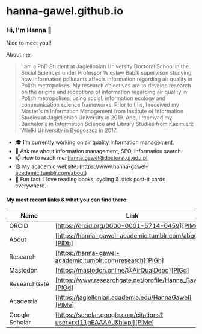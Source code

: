 # hanna-gawel.github.io
 

### Hi, I'm Hanna 👋

Nice to meet you!!

About me:
> I am a PhD Student at Jagiellonian University Doctoral School in the Social Sciences 
>under Professor Wieslaw Babik supervison studying, how information 
>pollutants affects information regarding air quality in Polish metropolises.
> My research objectives are to develop research on the origins and receptions 
>of information regarding air quality in Polish metropolises,
>using social, information ecology and communication science frameworks.
> Prior to this, I received my Master's in Information Management 
>from Institute of Information Studies at Jagiellonian University in 2019. 
>And, I received my Bachelor's in Information Science and Library Studies 
>from Kazimierz Wielki University in Bydgoszcz in 2017.


- 🎓  I’m currently working on air quality information management.
- 💬  Ask me about information management, SEO, information search.
- 📫  How to reach me: hanna.gawel@doctoral.uj.edu.pl 
- 😄  My academic website: (https://www.hanna-gawel-academic.tumblr.com/about)
- 🚴  Fun fact: I love reading books, cycling & stick post-it cards everywhere.

#### My most recent links & what you can find there:


| Name | Link |
| ------ | ------ |
| ORCID | [https://orcid.org/0000-0001-5714-0459][PlMe] |
| About | [https://hanna-gawel-academic.tumblr.com/about][PlDb] |
| Research | [https://hanna-gawel-academic.tumblr.com/research][PlGh] |
| Mastodon| [https://mastodon.online/@AirQualDepo][PlGd] |
| ResearchGate | [https://www.researchgate.net/profile/Hanna_Gawel3][PlOd] |
| Academia | [https://jagiellonian.academia.edu/HannaGawel][PlMe] |
| Google Scholar | [https://scholar.google.com/citations?user=rxf11gEAAAAJ&hl=pl][PlMe] |

